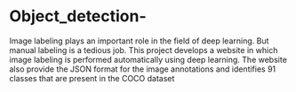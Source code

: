# Object_detection-
Image labeling plays an important role in the field of deep learning. But manual labeling is a tedious job. This project develops a website in which image labeling is performed automatically using deep learning. The website also provide the JSON format for the image annotations and identifies 91 classes that are present in the COCO dataset
